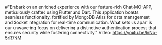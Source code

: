 #"Embark on an enriched experience with our feature-rich Chat-MO-APP, meticulously crafted using Flutter and Dart. This application boasts seamless functionality, fortified by MongoDB Atlas for data management and Socket integration for real-time communication. What sets us apart is our unwavering focus on delivering a distinctive authentication process that ensures security while fostering connectivity."
Video: https://youtu.be/InNo-5rR7NM

